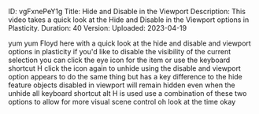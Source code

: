 ID: vgFxnePeY1g
Title: Hide and Disable in the Viewport
Description: This video takes a quick look at the Hide and Disable in the Viewport options in Plasticity.
Duration: 40
Version: 
Uploaded: 2023-04-19

yum yum Floyd here with a quick look at
the hide and disable and viewport
options in plasticity if you'd like to
disable the visibility of the current
selection you can click the eye icon for
the item or use the keyboard shortcut H
click the icon again to unhide using the
disable and viewport option appears to
do the same thing but has a key
difference to the hide feature objects
disabled in viewport will remain hidden
even when the unhide all keyboard
shortcut alt H is used use a combination
of these two options to allow for more
visual scene control oh look at the time
okay
